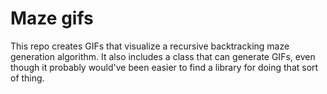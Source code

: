 # Maze gifs
This repo creates GIFs that visualize a recursive backtracking maze generation
algorithm. It also includes a class that can generate GIFs, even though it
probably would've been easier to find a library for doing that sort of thing.
